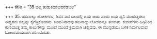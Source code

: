 +++
title = "35 ಬಿಲ್ಲ ತುಡುಕಿದನಭವನೆಡಬಲ"

+++
35. ಹದಿನಾಲ್ಕು ಲೋಕಗಳೂ, ಶಿವನ ಎಡ ಬಲದಲ್ಲಿ ಜಯ ಜಯ ಎಂದು ಜಯ ಧ್ವನಿ ಮಾಡುತ್ತಿರಲು ಈಶ್ವರನು ಬಿಲ್ಲನ್ನು ಕೈಗೆತ್ತಿಕೊಂಡನು. ಜಯನಿನಾದವು ಹದಿನಾಲ್ಕು ಲೋಕವನ್ನೂ ತುಂಬಿತು. ಕುದುರೆಗಳು ಹಿಗ್ಗಿನಿಂದ ಕುಣಿಯುತ್ತ ತಮ್ಮ ಕಾಲುಗಳನ್ನು ಮುಂದೆ ಮುಂದೆ ಕ್ರಮವಾಗಿ ಚೆಲ್ಲಿದವು. ಈ ಮುನ್ನಡೆಯು ಬಳಿಕ ನಿರ್ಮಲವಾದ ಓಂಕಾರಮಯವಾಗಿ ಪರಿಣಮಿಸಿತು.